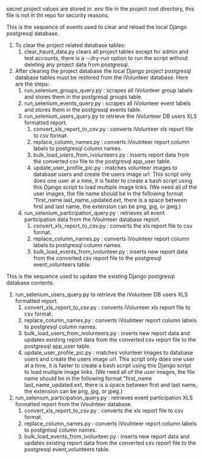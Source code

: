 secret project values are stored in .env file in the project root directory, this file is not in tht repo for security reasons.

This is the sequence of events used to clear and reload the local Django postgresql database.
1. To clear the project related database tables:
   1. clear_haunt_data.py clears all project tables except for admin and test accounts, there is a --dry-run option to run the script without deleting any project data from postgresql.
2. After clearing the project database the local Django project postgresql database tables must be restored from the iVolunteer database. Here are the steps:
   1. run_selenium_groups_query.py : scrapes all iVolunteer group labels and stores them in the postgresql groups table.
   2. run_selenium_events_query.py : scrapes all iVolunteer event labels and stores them in the postgresql events table.
   3. run_selenium_users_query.py to retrieve the iVolunteer DB users XLS formatted report.
      1. convert_xls_report_to_csv.py :  converts iVolunteer xls report file to csv format.
      2. replace_column_names.py : converts iVoulnteer report column labels to postgresql column names.
      3. bulk_load_users_from_ivolunteers.py : inserts report data from the converted csv file to the postgresql app_user table.
      4. update_user_profile_pic.py : matches volunteer images to database users and create the users image url. This script only does one user at a time, it is faster to create a bash script using this Django script to load multiple image links. (We need all of the user images, the file name should be in the following format "first_name last_name_updated.ext, there is a space between first and last name, the extension can be png, jpg, or jpeg.)
   4. run_selenium_participation_query.py : retrieves all event participation data from the iVoulnteer database report.
      1. convert_xls_report_to_csv.py : converts the xls report file to csv format.
      2. replace_column_names.py : converts iVoulnteer report column labels to postgresql column names.
      3. bulk_load_events_from_ivolunteer.py : inserts new report data from the converted csv report file to the postgresql event_volunteers table.



This is the sequence used to update the existing Django postgresql database contents. 
   1. run_selenium_users_query.py to retrieve the iVolunteer DB users XLS formatted report.
      1. convert_xls_report_to_csv.py :  converts iVolunteer xls report file to csv format.
      2. replace_column_names.py : converts iVoulnteer report column labels to postgresql column names.
      3. bulk_load_users_from_ivolunteers.py : inserts new report data and updates existing report data from the converted csv report file to the postgresql app_user table.
      4. update_user_profile_pic.py : matches volunteer images to database users and create the users image url. This script only does one user at a time, it is faster to create a bash script using this Django script to load multiple image links. (We need all of the user images, the file name should be in the following format "first_name last_name_updated.ext, there is a space between first and last name, the extension can be png, jpg, or jpeg.)
   2. run_selenium_participation_query.py : retrieves event participation XLS formatted report from the iVoulnteer database.
      1. convert_xls_report_to_csv.py : converts the xls report file to csv format.
      2. replace_column_names.py : converts iVoulnteer report column labels to postgresql column names.
      3. bulk_load_events_from_ivolunteer.py : inserts new report data and updates existing report data from the converted csv report file to the postgresql event_volunteers table.


   
